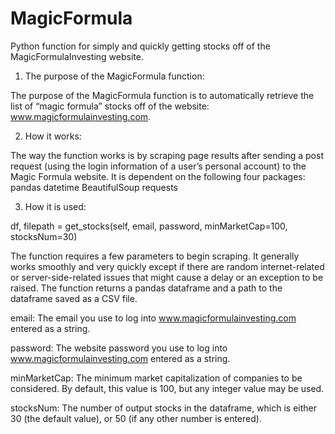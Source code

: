 # MagicFormula
Python function for simply and quickly getting stocks off of the MagicFormulaInvesting website.


1) The purpose of the MagicFormula function:

The purpose of the MagicFormula function is to automatically retrieve the list of “magic formula” stocks off of the website: www.magicformulainvesting.com.


2) How it works:

The way the function works is by scraping page results after sending a post request (using the login information of a user’s personal account) to the Magic Formula website. It is dependent on the following four packages:
pandas
datetime
BeautifulSoup
requests


3)  How it is used:

df, filepath = get_stocks(self, email, password, minMarketCap=100, stocksNum=30)

The function requires a few parameters to begin scraping. It generally works smoothly and very quickly except if there are random internet-related or server-side-related issues that might cause a delay or an exception to be raised. The function returns a pandas dataframe and a path to the dataframe saved as a CSV file.


email: The email you use to log into www.magicformulainvesting.com entered as a string.


password: The website password you use to log into www.magicformulainvesting.com entered as a string.


minMarketCap: The minimum market capitalization of companies to be considered. By default, this value is 100, but any integer value may be used.


stocksNum: The number of output stocks in the dataframe, which is either 30 (the default value), or 50 (if any other number is entered).
